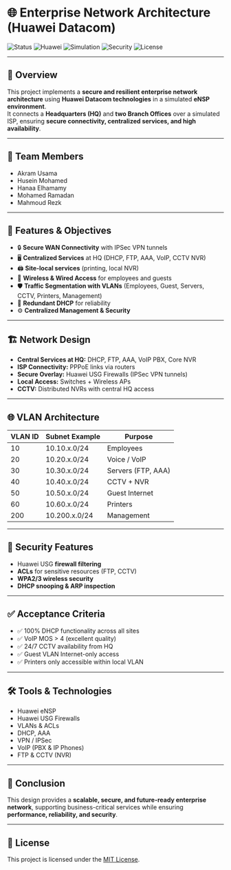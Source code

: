 # 🌐 Enterprise Network Architecture (Huawei Datacom)

![Status](https://img.shields.io/badge/Status-Completed-brightgreen?style=for-the-badge)
![Huawei](https://img.shields.io/badge/Platform-Huawei%20Datacom-red?style=for-the-badge&logo=huawei)
![Simulation](https://img.shields.io/badge/Simulator-eNSP-blue?style=for-the-badge)
![Security](https://img.shields.io/badge/Security-Enabled-success?style=for-the-badge&logo=shield)
![License](https://img.shields.io/badge/License-MIT-yellow?style=for-the-badge)

---

## 📖 Overview
This project implements a **secure and resilient enterprise network architecture** using **Huawei Datacom technologies** in a simulated **eNSP environment**.  
It connects a **Headquarters (HQ)** and **two Branch Offices** over a simulated ISP, ensuring **secure connectivity, centralized services, and high availability**.

---

## 👥 Team Members
- Akram Usama  
- Husein Mohamed  
- Hanaa Elhamamy  
- Mohamed Ramadan  
- Mahmoud Rezk  

---

## 🚀 Features & Objectives
- 🔒 **Secure WAN Connectivity** with IPSec VPN tunnels  
- 🖥️ **Centralized Services** at HQ (DHCP, FTP, AAA, VoIP, CCTV NVR)  
- 🖨️ **Site-local services** (printing, local NVR)  
- 📶 **Wireless & Wired Access** for employees and guests  
- 🛡️ **Traffic Segmentation with VLANs** (Employees, Guest, Servers, CCTV, Printers, Management)  
- 🔄 **Redundant DHCP** for reliability  
- ⚙️ **Centralized Management & Security**  

---

## 🏗️ Network Design
- **Central Services at HQ:** DHCP, FTP, AAA, VoIP PBX, Core NVR  
- **ISP Connectivity:** PPPoE links via routers  
- **Secure Overlay:** Huawei USG Firewalls (IPSec VPN tunnels)  
- **Local Access:** Switches + Wireless APs  
- **CCTV:** Distributed NVRs with central HQ access  

---

## 🌐 VLAN Architecture
| VLAN ID | Subnet Example   | Purpose             |
|---------|-----------------|---------------------|
| 10      | 10.10.x.0/24    | Employees           |
| 20      | 10.20.x.0/24    | Voice / VoIP        |
| 30      | 10.30.x.0/24    | Servers (FTP, AAA)  |
| 40      | 10.40.x.0/24    | CCTV + NVR          |
| 50      | 10.50.x.0/24    | Guest Internet      |
| 60      | 10.60.x.0/24    | Printers            |
| 200     | 10.200.x.0/24   | Management          |

---

## 🔐 Security Features
- Huawei USG **firewall filtering**  
- **ACLs** for sensitive resources (FTP, CCTV)  
- **WPA2/3 wireless security**  
- **DHCP snooping & ARP inspection**  

---

## ✅ Acceptance Criteria
- ✅ 100% DHCP functionality across all sites  
- ✅ VoIP MOS > 4 (excellent quality)  
- ✅ 24/7 CCTV availability from HQ  
- ✅ Guest VLAN Internet-only access  
- ✅ Printers only accessible within local VLAN  

---

## 🛠️ Tools & Technologies
- Huawei eNSP  
- Huawei USG Firewalls  
- VLANs & ACLs  
- DHCP, AAA  
- VPN / IPSec  
- VoIP (PBX & IP Phones)  
- FTP & CCTV (NVR)  

---

## 📌 Conclusion
This design provides a **scalable, secure, and future-ready enterprise network**, supporting business-critical services while ensuring **performance, reliability, and security**.

---

## 📜 License
This project is licensed under the [MIT License](LICENSE).
